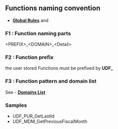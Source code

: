 ## Functions naming convention

- **[Global Rules](GlobalRules.md)** and

### F1 : Function naming parts
\<PREFIX\>\_\<DOMAIN\>\_\<Detail\>

### F2 : Function prefix
the user stored Functions must be prefixed by **UDF\_**

### F3 : Function pattern and domain list

See - **[Domains List](DomainsList.md)** 


### Samples

- UDF_PUR_GetLastId
- UDF_MDM_GetPreviousFiscalMonth

